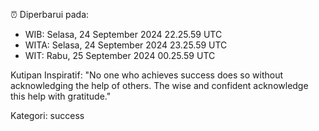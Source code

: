 ⏰ Diperbarui pada:
- WIB: Selasa, 24 September 2024 22.25.59 UTC
- WITA: Selasa, 24 September 2024 23.25.59 UTC
- WIT: Rabu, 25 September 2024 00.25.59 UTC

Kutipan Inspiratif:
"No one who achieves success does so without acknowledging the help of others. The wise and confident acknowledge this help with gratitude."


Kategori: success

